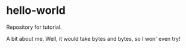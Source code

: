 # hello-world
Repository for tutorial.

A bit about me.  Well, it would take bytes and bytes, so I won' even try!

